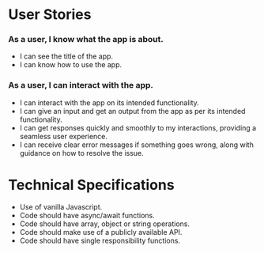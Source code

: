 # User Stories
### As a user, I know what the app is about.
- I can see the title of the app.
- I can know how to use the app.
### As a user, I can interact with the app.
- I can interact with the app on its intended functionality.
- I can give an input and get an output from the app as per its intended functionality.
- I can get responses quickly and smoothly to my interactions, providing a seamless user experience.
- I can receive clear error messages if something goes wrong, along with guidance on how to resolve the issue.

# Technical Specifications
- Use of vanilla Javascript.
- Code should have async/await functions.
- Code should have array, object or string operations.
- Code should make use of a publicly available API.
- Code should have single responsibility functions.